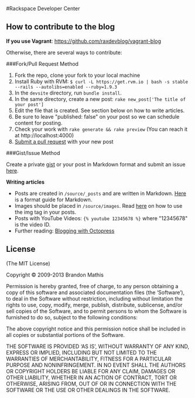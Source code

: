 #Rackspace Developer Center


## How to contribute to the blog

**If you use Vagrant**: <https://github.com/raxdevblog/vagrant-blog>

Otherwise, there are several ways to contribute:

###Fork/Pull Request Method

1. Fork the repo, clone your fork to your local machine
2. Install Ruby with RVM: `$ curl -L https://get.rvm.io | bash -s stable --rails --autolibs=enabled --ruby=1.9.3`
3. In the `devsite` directory, run `bundle install`.
4. In the same directory, create a new post: `rake new_post['The title of your post']`
5. Edit the file that is created. See section below on how to write articles.
6. Be sure to leave "published: false" on your post so we can schedule content for posting.
7. Check your work with `rake generate && rake preview` (You can reach it at http://localhost:4000)
8. [Submit a pull request](https://help.github.com/articles/using-pull-requests) with your new post

###Gist/Issue Method

Create a private [gist](https://gist.github.com/) or your post in Markdown format and submit an issue [here](https://github.com/rackerlabs/devsite/issues).

**Writing articles**

* Posts are created in `/source/_posts` and are written in Markdown. [Here](http://daringfireball.net/projects/markdown/syntax) is a format guide for Markdown.
* Images should be placed in `/source/images`. Read [here](http://octopress.org/docs/plugins/image-tag/) on how to use the img tag in your posts.
* Posts with YouTube Videos: `{% youtube 12345678 %}` where "12345678" is the video ID.
* Further reading: [Blogging with Octopress](http://octopress.org/docs/blogging/)

## License
(The MIT License)

Copyright © 2009-2013 Brandon Mathis

Permission is hereby granted, free of charge, to any person obtaining a copy of this software and associated documentation files (the ‘Software’), to deal in the Software without restriction, including without limitation the rights to use, copy, modify, merge, publish, distribute, sublicense, and/or sell copies of the Software, and to permit persons to whom the Software is furnished to do so, subject to the following conditions:

The above copyright notice and this permission notice shall be included in all copies or substantial portions of the Software.

THE SOFTWARE IS PROVIDED ‘AS IS’, WITHOUT WARRANTY OF ANY KIND, EXPRESS OR IMPLIED, INCLUDING BUT NOT LIMITED TO THE WARRANTIES OF MERCHANTABILITY, FITNESS FOR A PARTICULAR PURPOSE AND NONINFRINGEMENT. IN NO EVENT SHALL THE AUTHORS OR COPYRIGHT HOLDERS BE LIABLE FOR ANY CLAIM, DAMAGES OR OTHER LIABILITY, WHETHER IN AN ACTION OF CONTRACT, TORT OR OTHERWISE, ARISING FROM, OUT OF OR IN CONNECTION WITH THE SOFTWARE OR THE USE OR OTHER DEALINGS IN THE SOFTWARE.
